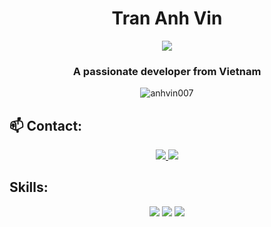 <h1 align="center">Tran Anh Vin</h1>
<p align="center"><img src="https://img.icons8.com/color/48/000000/vietnam-circular.png"/></p>
<h3 align="center">A passionate developer from Vietnam </h3>
<p align="center"> <img src="https://komarev.com/ghpvc/?username=anhvin007" alt="anhvin007"></p>

## 📫 Contact:

<p align="center">
  <a href="https://www.facebook.com/anhvin007/" alt="Facebook">
    <img src="https://img.icons8.com/fluent/48/000000/facebook-new.png" target="_blank" />
  </a> 
  <a href="mailto:trananhvin77@gmail.com" alt="Email">
    <img src="https://img.icons8.com/color/48/000000/gmail-new.png"/>
  </a>
</p>
  
  ## Skills:
<p align="center">
  <img src="https://img.icons8.com/external-tal-revivo-filled-tal-revivo/48/000000/external-vim-a-highly-configurable-text-editor-for-efficiently-creating-and-changing-any-kind-of-text-logo-filled-tal-revivo.png"/>
  <img src="https://img.icons8.com/color/48/000000/mongodb.png"/>
  <img src="https://img.icons8.com/color/48/000000/javascript--v1.png"/>
</p>

